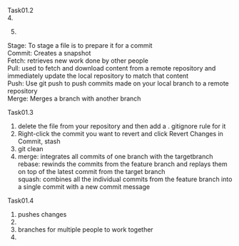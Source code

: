 Task01.2  
4.  


5.  
Stage: To stage a file is to prepare it for a commit  
Commit: Creates a snapshot  
Fetch: retrieves new work done by other people  
Pull:  used to fetch and download content from a remote repository and immediately update the local repository to match that content   
Push: Use git push to push commits made on your local branch to a remote repository  
Merge: Merges a branch with another branch  


Task01.3  

1. delete the file from your repository and then add a . gitignore rule for it  
2. Right-click the commit you want to revert and click Revert Changes in Commit, stash  
3. git clean  
4. merge: integrates all commits of one branch with the targetbranch  
   rebase: rewinds the commits from the feature branch and replays them on top of the latest commit from the target branch  
   squash: combines all the individual commits from the feature branch into a single commit with a new commit message  

Task01.4  
1. pushes changes  
2.
3. branches for multiple people to work together  
4. 
